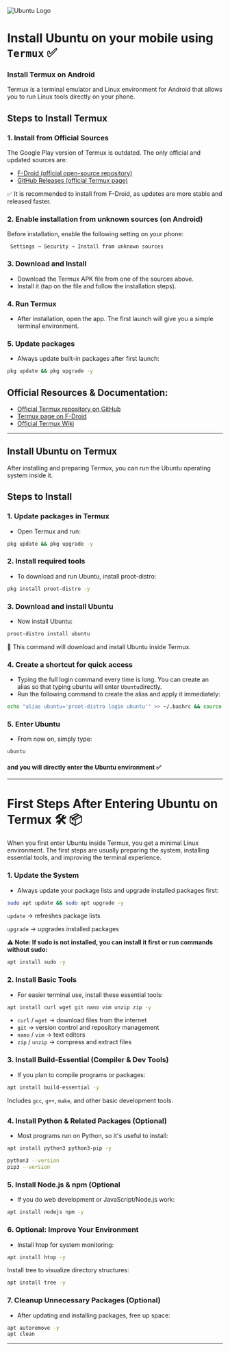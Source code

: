 ![Ubuntu Logo](https://assets.ubuntu.com/v1/29985a98-ubuntu-logo32.png)

# Install Ubuntu on your mobile using `Termux` ✅



### Install Termux on Android
Termux is a terminal emulator and Linux environment for Android that allows you to run Linux tools directly on your phone.

## Steps to Install Termux
### 1. Install from Official Sources
The Google Play version of Termux is outdated. The only official and updated sources are:
- [F-Droid (official open-source repository)](https://f-droid.org/packages/com.termux/)
- [GitHub Releases (official Termux page)](https://github.com/termux/termux-app/releases)

 ✅ It is recommended to install from F-Droid, as updates are more stable and released faster.

### 2. Enable installation from unknown sources (on Android)
  Before installation, enable the following setting on your phone:
```
 Settings → Security → Install from unknown sources 
```

### 3. Download and Install
   
- Download the Termux APK file from one of the sources above.
- Install it (tap on the file and follow the installation steps).

### 4. Run Termux

  - After installation, open the app. The first launch will give you a simple terminal environment.

### 5. Update packages
- Always update built-in packages after first launch:

```bash
pkg update && pkg upgrade -y
```


## Official Resources & Documentation:

- [Official Termux repository on GitHub](https://github.com/termux/termux-app)
- [Termux page on F-Droid](https://f-droid.org/packages/com.termux/)
- [Official Termux Wiki](https://wiki.termux.com/wiki/Main_Page)
  
---


## Install Ubuntu on Termux
After installing and preparing Termux, you can run the Ubuntu operating system inside it.


## Steps to Install
### 1. Update packages in Termux
- Open Termux and run:
```bash
pkg update && pkg upgrade -y
```

### 2. Install required tools
- To download and run Ubuntu, install proot-distro:
```bash
pkg install proot-distro -y
```

### 3. Download and install Ubuntu
- Now install Ubuntu:
```bash
proot-distro install ubuntu
```
🐧 This command will download and install Ubuntu inside Termux.


### 4. Create a shortcut for quick access

- Typing the full login command every time is long. You can create an alias so that typing ubuntu will enter `Ubuntu`directly.
- Run the following command to create the alias and apply it immediately:

```bash
echo "alias ubuntu='proot-distro login ubuntu'" >> ~/.bashrc && source ~/.bashrc
```

### 5. Enter Ubuntu
- From now on, simply type:
```bash
ubuntu
```

#### and you will directly enter the Ubuntu environment ✅
---


# First Steps After Entering Ubuntu on Termux 🛠️ 📦
When you first enter Ubuntu inside Termux, you get a minimal Linux environment. The first steps are usually preparing the system, installing essential tools, and improving the terminal experience.

### 1. Update the System
- Always update your package lists and upgrade installed packages first:
```bash
sudo apt update && sudo apt upgrade -y
```
`update`  → refreshes package lists

`upgrade` → upgrades installed packages

**⚠️ Note: If sudo is not installed, you can install it first or run commands without sudo:**
```bash
apt install sudo -y
```

### 2. Install Basic Tools
- For easier terminal use, install these essential tools:
```bash
apt install curl wget git nano vim unzip zip -y
```
- `curl` / `wget` → download files from the internet
- `git` → version control and repository management
- `nano` / `vim` → text editors
- `zip` / `unzip` → compress and extract files


### 3. Install Build-Essential (Compiler & Dev Tools)
- If you plan to compile programs or packages:
```bash
apt install build-essential -y
```

Includes `gcc`, `g++`, `make`, and other basic development tools.
##

### 4. Install Python & Related Packages (Optional)
- Most programs run on Python, so it's useful to install:
```bash
apt install python3 python3-pip -y
```
```bash
python3 --version
pip3 --version
```

### 5. Install Node.js & npm (Optional
- If you do web development or JavaScript/Node.js work:
```bash
apt install nodejs npm -y
```

### 6. Optional: Improve Your Environment
- Install htop for system monitoring:
```bash
apt install htop -y
```
Install tree to visualize directory structures:
```bash
apt install tree -y
```

### 7. Cleanup Unnecessary Packages (Optional)
- After updating and installing packages, free up space:
```bash
apt autoremove -y
apt clean
```

---






